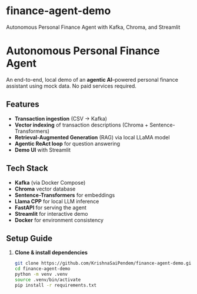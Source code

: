 # finance-agent-demo
Autonomous Personal Finance Agent with Kafka, Chroma, and Streamlit

# Autonomous Personal Finance Agent

An end-to-end, local demo of an **agentic AI**–powered personal finance assistant using mock data. No paid services required.

## Features

- **Transaction ingestion** (CSV → Kafka)
- **Vector indexing** of transaction descriptions (Chroma + Sentence-Transformers)
- **Retrieval-Augmented Generation** (RAG) via local LLaMA model
- **Agentic ReAct loop** for question answering
- **Demo UI** with Streamlit

## Tech Stack

- **Kafka** (via Docker Compose)
- **Chroma** vector database
- **Sentence-Transformers** for embeddings
- **Llama CPP** for local LLM inference
- **FastAPI** for serving the agent
- **Streamlit** for interactive demo
- **Docker** for environment consistency

## Setup Guide

1. **Clone & install dependencies**  
   ```bash
   git clone https://github.com/KrishnaSaiPendem/finance-agent-demo.git
   cd finance-agent-demo
   python -m venv .venv
   source .venv/bin/activate
   pip install -r requirements.txt
